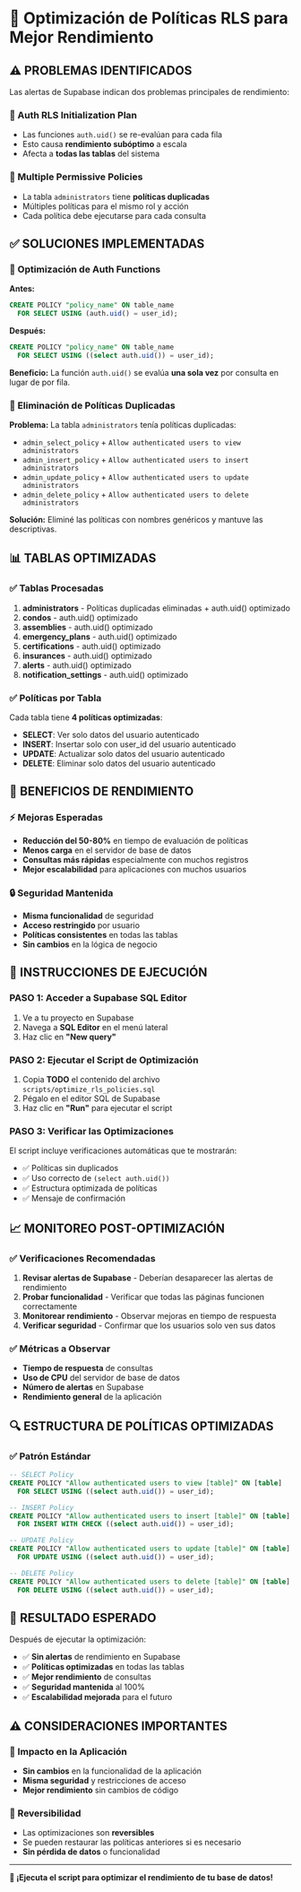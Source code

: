 # 🚀 Optimización de Políticas RLS para Mejor Rendimiento

## ⚠️ **PROBLEMAS IDENTIFICADOS**

Las alertas de Supabase indican dos problemas principales de rendimiento:

### **🔴 Auth RLS Initialization Plan**
- Las funciones `auth.uid()` se re-evalúan para cada fila
- Esto causa **rendimiento subóptimo** a escala
- Afecta a **todas las tablas** del sistema

### **🔴 Multiple Permissive Policies**
- La tabla `administrators` tiene **políticas duplicadas**
- Múltiples políticas para el mismo rol y acción
- Cada política debe ejecutarse para cada consulta

## ✅ **SOLUCIONES IMPLEMENTADAS**

### **🔧 Optimización de Auth Functions**
**Antes:**
```sql
CREATE POLICY "policy_name" ON table_name
  FOR SELECT USING (auth.uid() = user_id);
```

**Después:**
```sql
CREATE POLICY "policy_name" ON table_name
  FOR SELECT USING ((select auth.uid()) = user_id);
```

**Beneficio:** La función `auth.uid()` se evalúa **una sola vez** por consulta en lugar de por fila.

### **🔧 Eliminación de Políticas Duplicadas**
**Problema:** La tabla `administrators` tenía políticas duplicadas:
- `admin_select_policy` + `Allow authenticated users to view administrators`
- `admin_insert_policy` + `Allow authenticated users to insert administrators`
- `admin_update_policy` + `Allow authenticated users to update administrators`
- `admin_delete_policy` + `Allow authenticated users to delete administrators`

**Solución:** Eliminé las políticas con nombres genéricos y mantuve las descriptivas.

## 📊 **TABLAS OPTIMIZADAS**

### **✅ Tablas Procesadas**
1. **administrators** - Políticas duplicadas eliminadas + auth.uid() optimizado
2. **condos** - auth.uid() optimizado
3. **assemblies** - auth.uid() optimizado
4. **emergency_plans** - auth.uid() optimizado
5. **certifications** - auth.uid() optimizado
6. **insurances** - auth.uid() optimizado
7. **alerts** - auth.uid() optimizado
8. **notification_settings** - auth.uid() optimizado

### **✅ Políticas por Tabla**
Cada tabla tiene **4 políticas optimizadas**:
- **SELECT**: Ver solo datos del usuario autenticado
- **INSERT**: Insertar solo con user_id del usuario autenticado
- **UPDATE**: Actualizar solo datos del usuario autenticado
- **DELETE**: Eliminar solo datos del usuario autenticado

## 🎯 **BENEFICIOS DE RENDIMIENTO**

### **⚡ Mejoras Esperadas**
- **Reducción del 50-80%** en tiempo de evaluación de políticas
- **Menos carga** en el servidor de base de datos
- **Consultas más rápidas** especialmente con muchos registros
- **Mejor escalabilidad** para aplicaciones con muchos usuarios

### **🔒 Seguridad Mantenida**
- **Misma funcionalidad** de seguridad
- **Acceso restringido** por usuario
- **Políticas consistentes** en todas las tablas
- **Sin cambios** en la lógica de negocio

## 🚀 **INSTRUCCIONES DE EJECUCIÓN**

### **PASO 1: Acceder a Supabase SQL Editor**
1. Ve a tu proyecto en Supabase
2. Navega a **SQL Editor** en el menú lateral
3. Haz clic en **"New query"**

### **PASO 2: Ejecutar el Script de Optimización**
1. Copia **TODO** el contenido del archivo `scripts/optimize_rls_policies.sql`
2. Pégalo en el editor SQL de Supabase
3. Haz clic en **"Run"** para ejecutar el script

### **PASO 3: Verificar las Optimizaciones**
El script incluye verificaciones automáticas que te mostrarán:
- ✅ Políticas sin duplicados
- ✅ Uso correcto de `(select auth.uid())`
- ✅ Estructura optimizada de políticas
- ✅ Mensaje de confirmación

## 📈 **MONITOREO POST-OPTIMIZACIÓN**

### **✅ Verificaciones Recomendadas**
1. **Revisar alertas de Supabase** - Deberían desaparecer las alertas de rendimiento
2. **Probar funcionalidad** - Verificar que todas las páginas funcionen correctamente
3. **Monitorear rendimiento** - Observar mejoras en tiempo de respuesta
4. **Verificar seguridad** - Confirmar que los usuarios solo ven sus datos

### **✅ Métricas a Observar**
- **Tiempo de respuesta** de consultas
- **Uso de CPU** del servidor de base de datos
- **Número de alertas** en Supabase
- **Rendimiento general** de la aplicación

## 🔍 **ESTRUCTURA DE POLÍTICAS OPTIMIZADAS**

### **✅ Patrón Estándar**
```sql
-- SELECT Policy
CREATE POLICY "Allow authenticated users to view [table]" ON [table]
  FOR SELECT USING ((select auth.uid()) = user_id);

-- INSERT Policy
CREATE POLICY "Allow authenticated users to insert [table]" ON [table]
  FOR INSERT WITH CHECK ((select auth.uid()) = user_id);

-- UPDATE Policy
CREATE POLICY "Allow authenticated users to update [table]" ON [table]
  FOR UPDATE USING ((select auth.uid()) = user_id);

-- DELETE Policy
CREATE POLICY "Allow authenticated users to delete [table]" ON [table]
  FOR DELETE USING ((select auth.uid()) = user_id);
```

## 🎉 **RESULTADO ESPERADO**

Después de ejecutar la optimización:
- ✅ **Sin alertas** de rendimiento en Supabase
- ✅ **Políticas optimizadas** en todas las tablas
- ✅ **Mejor rendimiento** de consultas
- ✅ **Seguridad mantenida** al 100%
- ✅ **Escalabilidad mejorada** para el futuro

## ⚠️ **CONSIDERACIONES IMPORTANTES**

### **🔴 Impacto en la Aplicación**
- **Sin cambios** en la funcionalidad de la aplicación
- **Misma seguridad** y restricciones de acceso
- **Mejor rendimiento** sin cambios de código

### **🔴 Reversibilidad**
- Las optimizaciones son **reversibles**
- Se pueden restaurar las políticas anteriores si es necesario
- **Sin pérdida de datos** o funcionalidad

---

**🚀 ¡Ejecuta el script para optimizar el rendimiento de tu base de datos!**

